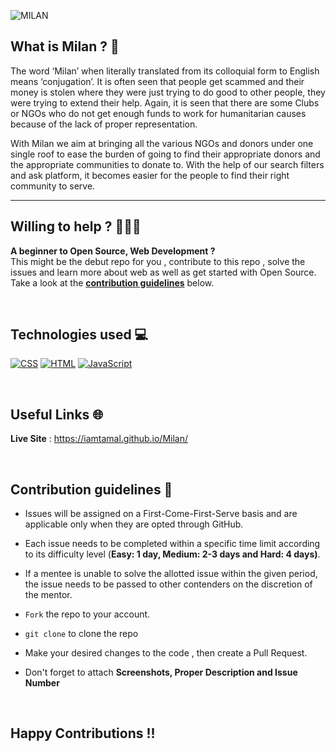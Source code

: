 ![MILAN](https://user-images.githubusercontent.com/72851613/149673209-1dc460b5-24f7-470b-8d9b-29eb5e50015f.png)

## What is Milan ? 🤔

The word ‘Milan’ when literally translated from its colloquial form to English means ‘conjugation’.
It is often seen that people get scammed and their money is stolen where they were just trying to do good to other people, they were trying to extend their help. Again, it is seen that there are some Clubs or NGOs who do not get enough funds to work for humanitarian causes because of the lack of proper representation.

With Milan we aim at bringing all the various NGOs and donors under one single roof to ease the burden of going to find their appropriate donors and the appropriate communities to donate to. With the help of our search filters and ask platform, it becomes easier for the people to find their right community to serve.

---

## Willing to help ? 👩🏻‍💻

**A beginner to Open Source, Web Development ?** <br/>
This might be the debut repo for you , contribute to this repo , solve the issues and learn more about web as well as get started with Open Source.
Take a look at the **[contribution guidelines](https://github.com/IAmTamal/Milan/blob/main/README.md#contribution-guidelines-)** below.

<br/>

## Technologies used 💻

<a href="https://github.com/search?q=user%3ADenverCoder1+is%3Arepo+language%3Acss"><img alt="CSS" src="https://img.shields.io/badge/CSS%20-%231572B6.svg?logo=css3&logoColor=white"></a>
<a href="https://github.com/search?q=user%3ADenverCoder1+is%3Arepo+language%3Ahtml"><img alt="HTML" src="https://img.shields.io/badge/HTML%20-%23E34F26.svg?logo=html5&logoColor=white"></a>
<a href="https://github.com/search?q=user%3ADenverCoder1+is%3Arepo+language%3Ajavascript"><img alt="JavaScript" src="https://img.shields.io/badge/JavaScript%20-%23F7DF1E.svg?logo=javascript&logoColor=black"></a>

 <br/>

## Useful Links 🌐

**Live Site** : https://iamtamal.github.io/Milan/

<br/>

## Contribution guidelines 🔐

- Issues will be assigned on a First-Come-First-Serve basis and are applicable only when they are opted through GitHub.
- Each issue needs to be completed within a specific time limit according to its difficulty level (**Easy: 1 day, Medium: 2-3 days and Hard: 4 days)**.
- If a mentee is unable to solve the allotted issue within the given period, the issue needs to be passed to other contenders on the discretion of the mentor.

- `Fork` the repo to your account.
- `git clone` to clone the repo

- Make your desired changes to the code , then create a Pull Request.
- Don't forget to attach **Screenshots, Proper Description and Issue Number**

<br/>

## Happy Contributions !!
